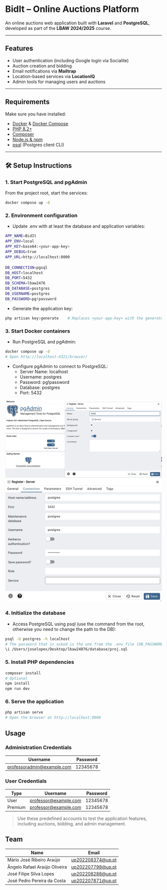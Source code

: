 # BidIt – Online Auctions Platform

An online auctions web application built with **Laravel** and **PostgreSQL**, developed as part of the **LBAW 2024/2025** course.

---

## Features
- User authentication (including Google login via Socialite)  
- Auction creation and bidding  
- Email notifications via **Mailtrap**  
- Location-based services via **LocationIQ**  
- Admin tools for managing users and auctions  

---

## Requirements
Make sure you have installed:
- [Docker](https://www.docker.com/) & [Docker Compose](https://docs.docker.com/compose/)  
- [PHP 8.2+](https://www.php.net/)  
- [Composer](https://getcomposer.org/)  
- [Node.js & npm](https://nodejs.org/)  
- [psql](https://www.postgresql.org/docs/current/app-psql.html) (Postgres client CLI)  

---

## 🛠️ Setup Instructions

### 1. Start PostgreSQL and pgAdmin
From the project root, start the services:

```bash
docker compose up -d
```


### 2. Environment configuration
- Update .env with at least the database and application variables:
```bash
APP_NAME=BidIt
APP_ENV=local
APP_KEY=base64:<your-app-key>
APP_DEBUG=true
APP_URL=http://localhost:8000

DB_CONNECTION=pgsql
DB_HOST=localhost
DB_PORT=5432
DB_SCHEMA=lbaw2476
DB_DATABASE=postgres
DB_USERNAME=postgres
DB_PASSWORD=pg!password
```
- Generate the application key:
```bash
php artisan key:generate	# Replaces <your-app-key> with the generated key
```

### 3. Start Docker containers
- Run PostgreSQL and pgAdmin:
```bash
docker compose up -d
# Open http://localhost:4321/browser/
```
- Configure pgAdmin to connect to PostgreSQL:
    - Server Name: localhost
	- Username: postgres
	- Password: pg!password
	- Database: postgres
	- Port: 5432

![Values](screenshot/img1.png)
![Values](screenshot/img2.png)

### 4. Initialize the database
- Access PostgreSQL using psql (use the command from the root, otherwise you need to change the path to the DB):
```bash
psql -U postgres -h localhost
# The password that is asked is the one from the .env file (DB_PASSWORD=pg!password)
\i /Users/joselopes/Desktop/lbaw24076/database/proj.sql
```

### 5. Install PHP dependencies
```bash
composer install
# Optional
npm install
npm run dev
```

### 6. Serve the application
```bash
php artisan serve
# Open the browser at http://localhost:8000
```

## Usage

### Administration Credentials 

| Username                       | Password  |
|--------------------------------|-----------|
| professoradmin@example.com      | 12345678  |

### User Credentials

| Type       | Username                     | Password  |
|------------|------------------------------|-----------|
| User       | professor@example.com        | 12345678  |
| Premium    | professor@example.com        | 12345678  |

> Use these predefined accounts to test the application features, including auctions, bidding, and admin management.

## Team

| Name | Email |
|------|-------|
| Mário José Ribeiro Araújo | up202208374@up.pt |
| Ângelo Rafael Araújo Oliveira | up202207798@up.pt |
| José Filipe Silva Lopes | up202208288@up.pt |
| José Pedro Pereira da Costa | up202207871@up.pt |
